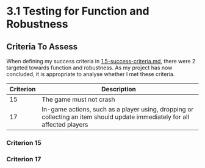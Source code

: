# 3.1 Testing for Function and Robustness

## Criteria To Assess

When defining my success criteria in [1.5-success-criteria.md](../1-analysis/1.5-success-criteria.md "mention"), there were 2 targeted towards function and robustness. As my project has now concluded, it is appropriate to analyse whether I met these criteria.

| Criterion | Description                                                                                                                |
| --------- | -------------------------------------------------------------------------------------------------------------------------- |
| 15        | The game must not crash                                                                                                    |
| 17        | In-game actions, such as a player using, dropping or collecting an item should update immediately for all affected players |

### Criterion 15



### Criterion 17
